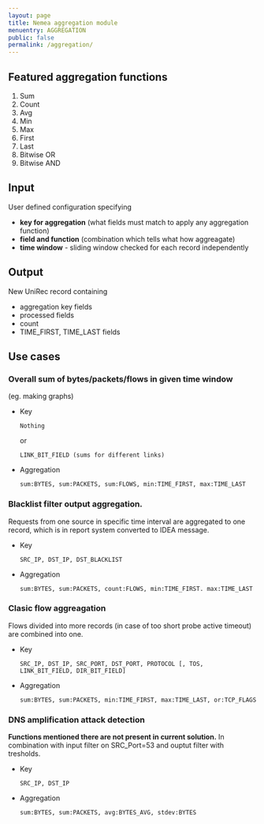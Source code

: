 ```yaml
---
layout: page
title: Nemea aggregation module
menuentry: AGGREGATION
public: false
permalink: /aggregation/
---
```


## Featured aggregation functions
1. Sum 
2. Count 
3. Avg 
4. Min
5. Max
6. First
7. Last 
8. Bitwise OR
9. Bitwise AND

## Input
User defined configuration specifying
*  **key for aggregation** (what fields must match to apply any aggregation function)
*  **field and function** (combination which tells what how aggreagate)
*  **time window** - sliding window checked for each record independently

## Output
New UniRec record containing
* aggregation key fields
* processed fields
* count
* TIME_FIRST, TIME_LAST fields
  
## Use cases

### Overall sum of bytes/packets/flows in given time window
(eg. making graphs)
* Key
  ```
  Nothing
  ```
  or
  ```
  LINK_BIT_FIELD (sums for different links)
  ```
* Aggregation
  ```
  sum:BYTES, sum:PACKETS, sum:FLOWS, min:TIME_FIRST, max:TIME_LAST
  ```

### Blacklist filter output aggregation.

Requests from one source in specific time interval are aggregated to one record, which is in report system converted to IDEA message.
* Key
  ```
  SRC_IP, DST_IP, DST_BLACKLIST
  ```
* Aggregation
  ```
  sum:BYTES, sum:PACKETS, count:FLOWS, min:TIME_FIRST. max:TIME_LAST
  ```

### Clasic flow aggreagation

Flows divided into more records (in case of too short probe active timeout) are combined into one.
* Key
  ```
  SRC_IP, DST_IP, SRC_PORT, DST_PORT, PROTOCOL [, TOS, LINK_BIT_FIELD, DIR_BIT_FIELD]
  ```
* Aggregation
  ```
  sum:BYTES, sum:PACKETS, min:TIME_FIRST, max:TIME_LAST, or:TCP_FLAGS
  ```

### DNS amplification attack detection 

**Functions mentioned there are not present in current solution.** In combination with input filter on SRC_Port=53 and ouptut filter with tresholds.
* Key
  ```
  SRC_IP, DST_IP
  ```
* Aggregation
  ```
  sum:BYTES, sum:PACKETS, avg:BYTES_AVG, stdev:BYTES
  ```